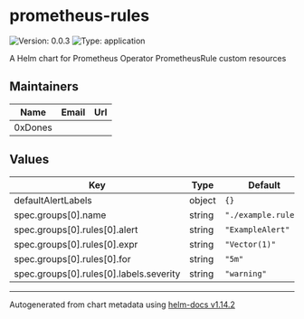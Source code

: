 
# prometheus-rules

![Version: 0.0.3](https://img.shields.io/badge/Version-0.0.3-informational?style=flat-square) ![Type: application](https://img.shields.io/badge/Type-application-informational?style=flat-square)

A Helm chart for Prometheus Operator PrometheusRule custom resources

## Maintainers

| Name | Email | Url |
| ---- | ------ | --- |
| 0xDones |  |  |

## Values

| Key | Type | Default | Description |
|-----|------|---------|-------------|
| defaultAlertLabels | object | `{}` |  |
| spec.groups[0].name | string | `"./example.rules"` |  |
| spec.groups[0].rules[0].alert | string | `"ExampleAlert"` |  |
| spec.groups[0].rules[0].expr | string | `"Vector(1)"` |  |
| spec.groups[0].rules[0].for | string | `"5m"` |  |
| spec.groups[0].rules[0].labels.severity | string | `"warning"` |  |

----------------------------------------------
Autogenerated from chart metadata using [helm-docs v1.14.2](https://github.com/norwoodj/helm-docs/releases/v1.14.2)
